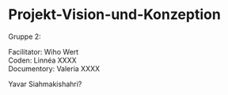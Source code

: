 # Projekt-Vision-und-Konzeption

Gruppe 2:

Facilitator: Wiho Wert <br>
Coden: Linnéa XXXX <br>
Documentory: Valeria XXXX <br>

Yavar Siahmakishahri?
